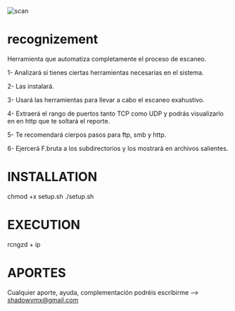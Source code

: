 ![scan](https://user-images.githubusercontent.com/92258683/160210905-2c764dac-0da4-483f-b621-cc8d96724d8e.jpg)



# recognizement
Herramienta que automatiza completamente el proceso de escaneo.

1- Analizará si tienes ciertas herramientas necesarias en el sistema.

2- Las instalará.

3- Usará las herramientas para llevar a cabo el escaneo exahustivo.

4- Extraerá el rango de puertos tanto TCP como UDP y podrás visualizarlo en en http que te soltará el reporte.

5- Te recomendará cierpos pasos para ftp, smb y http.

6- Ejercerá F.bruta a los subdirectorios y los mostrará en archivos salientes.


# INSTALLATION
chmod +x setup.sh
./setup.sh


# EXECUTION
rcngzd + ip
  
  
# APORTES
Cualquier aporte, ayuda, complementación podréis escribirme --> shadowvmx@gmail.com


